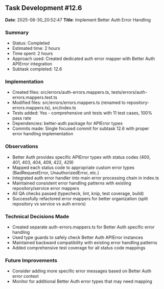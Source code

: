 ## Task Development #12.6
**Date**: 2025-08-30_20:52:47
**Title**: Implement Better Auth Error Handling

### Summary
- Status: Completed
- Estimated time: 2 hours
- Time spent: 2 hours
- Approach used: Created dedicated auth error mapper with Better Auth APIError integration
- Subtask completed: 12.6

### Implementation
- Created files: src/errors/auth-errors.mappers.ts, tests/errors/auth-errors.mappers.test.ts
- Modified files: src/errors/errors.mappers.ts (renamed to repository-errors.mappers.ts), src/index.ts
- Tests added: Yes - comprehensive unit tests with 11 test cases, 100% pass rate
- Dependencies: better-auth package for APIError types
- Commits made: Single focused commit for subtask 12.6 with proper error handling implementation

### Observations
- Better Auth provides specific APIError types with status codes (400, 401, 403, 404, 409, 422, 429)
- Mapped each status code to appropriate custom error types (BadRequestError, UnauthorizedError, etc.)
- Integrated auth error handler into main error processing chain in index.ts
- Maintained consistent error handling patterns with existing repository/service error mappers
- All QA checks passed (typecheck, lint, knip, test coverage, build)
- Successfully refactored error mappers for better organization (split repository vs service vs auth errors)

### Technical Decisions Made
- Created separate auth-errors.mappers.ts for Better Auth specific error handling
- Used type guards to safely check Better Auth APIError instances
- Maintained backward compatibility with existing error handling patterns
- Added comprehensive test coverage for all status code mappings

### Future Improvements
- Consider adding more specific error messages based on Better Auth error context
- Monitor for additional Better Auth error types that may need mapping